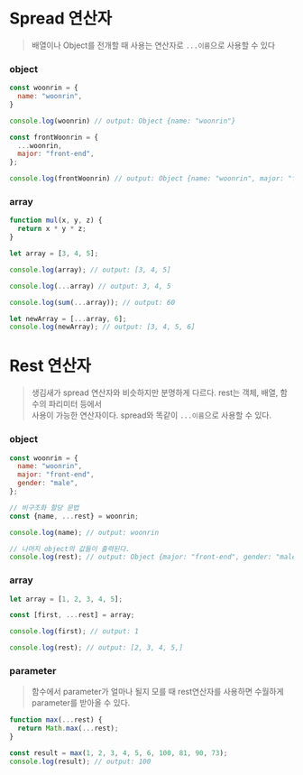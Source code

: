# Spread 연산자
> 배열이나 Object를 전개할 때 사용는 연산자로 `...이름`으로 사용할 수 있다

### object
```javascript
const woonrin = {
  name: "woonrin",
}

console.log(woonrin) // output: Object {name: "woonrin"}

const frontWoonrin = {
  ...woonrin,
  major: "front-end",
};

console.log(frontWoonrin) // output: Object {name: "woonrin", major: "front-end"}
```

### array
```javascript
function mul(x, y, z) {
  return x * y * z;
}

let array = [3, 4, 5];

console.log(array); // output: [3, 4, 5]

console.log(...array) // output: 3, 4, 5

console.log(sum(...array)); // output: 60

let newArray = [...array, 6];
console.log(newArray); // output: [3, 4, 5, 6]
```

# Rest 연산자
> 생김새가 spread 연산자와 비슷하지만  분명하게 다르다. rest는 객체, 배열, 함수의 파리미터 등에서  
> 사용이 가능한 연산자이다. spread와 똑같이 `...이름`으로 사용할 수 있다.

### object
```javascript
const woonrin = {
  name: "woonrin",
  major: "front-end",
  gender: "male",
};

// 비구조화 할당 문법
const {name, ...rest} = woonrin;

console.log(name); // output: woonrin

// 나머지 object의 값들이 출력된다.
console.log(rest); // output: Object {major: "front-end", gender: "male"}
```

### array
```javascript
let array = [1, 2, 3, 4, 5];

const [first, ...rest] = array;

console.log(first); // output: 1

console.log(rest); // output: [2, 3, 4, 5,]
```

### parameter
> 함수에서 parameter가 얼마나 될지 모를 때 rest연산자를 사용하면 수월하게 parameter를 받아올 수 있다.
```javascript
function max(...rest) {
  return Math.max(...rest);
}

const result = max(1, 2, 3, 4, 5, 6, 100, 81, 90, 73);
console.log(result); // output: 100
```
